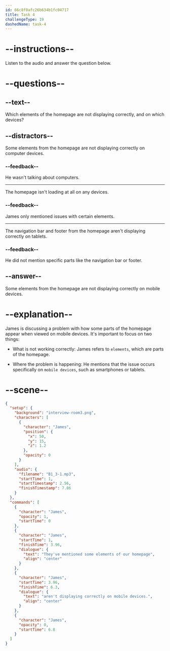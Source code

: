 ```yaml
---
id: 66c8f0afc26b634b1fc04717
title: Task 4
challengeType: 19
dashedName: task-4
---
```


<!-- (Audio) James: They've mentioned that some elements on our homepage aren't displaying correctly on mobile devices. -->

# --instructions--

Listen to the audio and answer the question below.

# --questions--

## --text--

Which elements of the homepage are not displaying correctly, and on which devices?

## --distractors--

Some elements from the homepage are not displaying correctly on computer devices.

### --feedback--

He wasn't talking about computers.

---

The homepage isn't loading at all on any devices.

### --feedback--

James only mentioned issues with certain elements.

---

The navigation bar and footer from the homepage aren't displaying correctly on tablets.

### --feedback--

He did not mention specific parts like the navigation bar or footer.

## --answer--

Some elements from the homepage are not displaying correctly on mobile devices.

# --explanation--

James is discussing a problem with how some parts of the homepage appear when viewed on mobile devices. It's important to focus on two things:

- What is not working correctly: James refers to `elements`, which are parts of the homepage.

- Where the problem is happening: He mentions that the issue occurs specifically on `mobile devices`, such as smartphones or tablets.

# --scene--

```json
{
  "setup": {
    "background": "interview-room3.png",
    "characters": [
      {
        "character": "James",
        "position": {
          "x": 50,
          "y": 15,
          "z": 1.2
        },
        "opacity": 0
      }
    ],
    "audio": {
      "filename": "B1_3-1.mp3",
      "startTime": 1,
      "startTimestamp": 2.56,
      "finishTimestamp": 7.86
    }
  },
  "commands": [
    {
      "character": "James",
      "opacity": 1,
      "startTime": 0
    },
    {
      "character": "James",
      "startTime": 1,
      "finishTime": 3.96,
      "dialogue": {
        "text": "They've mentioned some elements of our homepage",
        "align": "center"
      }
    },
    {
      "character": "James",
      "startTime": 3.96,
      "finishTime": 6.3,
      "dialogue": {
        "text": "aren't displaying correctly on mobile devices.",
        "align": "center"
      }
    },
    {
      "character": "James",
      "opacity": 0,
      "startTime": 6.8
    }
  ]
}
```

